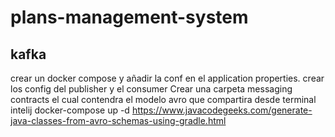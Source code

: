 # plans-management-system

## kafka
crear un docker compose y añadir la conf en el application properties.
crear los config del publisher y el consumer
Crear una carpeta messaging contracts el cual contendra el modelo avro que compartira
desde terminal intelij docker-compose up -d
https://www.javacodegeeks.com/generate-java-classes-from-avro-schemas-using-gradle.html